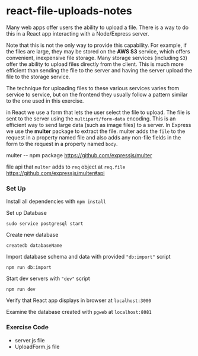 # react-file-uploads-notes

Many web apps offer users the ability to upload a file. There is a way to do this in a React app interacting with a Node/Express server.

Note that this is not the only way to provide this capability. For example, if the files are large, they may be stored on the **AWS S3** service, which offers convenient, inexpensive file storage. Many storage services (including `S3`) offer the ability to upload files directly from the client. This is much more efficient than sending the file to the server and having the server upload the file to the storage service.

The technique for uploading files to these various services varies from service to service, but on the frontend they usually follow a pattern similar to the one used in this exercise.

in React we use a form that lets the user select the file to upload. The file is sent to the server using the `multipart/form-data` encoding. This is an efficient way to send large data (such as image files) to a server. In Express we use the **multer** package to extract the file. multer adds the `file` to the request in a property named file and also adds any non-file fields in the form to the request in a property named `body`.

multer -- npm package
https://github.com/expressjs/multer

file api that `multer` adds to `req` object at `req.file`
https://github.com/expressjs/multer#api

### Set Up

Install all dependencies with `npm install`

Set up Database

`sudo service postgresql start`

Create new database

```
createdb databaseName
```

Import database schema and data with provided `"db:import"` script

```
npm run db:import
```

Start dev servers with `"dev"` script

```
npm run dev
```

Verify that React app displays in browser at `localhost:3000`

Examine the database created with `pgweb` at `localhost:8081`

### Exercise Code

- server.js file
- UploadForm.js file
